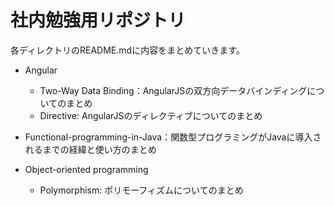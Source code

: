 # 社内勉強用リポジトリ

各ディレクトリのREADME.mdに内容をまとめていきます。

- Angular
  - Two-Way Data Binding：AngularJSの双方向データバインディングについてのまとめ
  - Directive: AngularJSのディレクティブについてのまとめ

- Functional-programming-in-Java：関数型プログラミングがJavaに導入されるまでの経緯と使い方のまとめ

- Object-oriented programming
  - Polymorphism: ポリモーフィズムについてのまとめ
